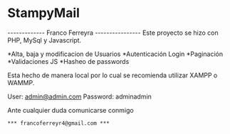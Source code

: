 # StampyMail
-------------  Franco Ferreyra ----------------
Este proyecto se hizo con PHP, MySql y Javascript.

*Alta, baja y modificacion de Usuarios
*Autenticación Login
*Paginación
*Validaciones JS
*Hasheo de passwords

Esta hecho de manera local por lo cual se recomienda
utilizar XAMPP o WAMMP.

User: admin@admin.com
Password: adminadmin

Ante cualquier duda comunicarse conmigo

	*** francoferreyr4@gmail.com ***
